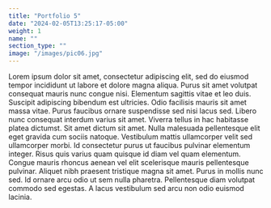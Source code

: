 ```yaml
---
title: "Portfolio 5"
date: "2024-02-05T13:25:17-05:00"
weight: 1
name: ""
section_type: ""
image: "/images/pic06.jpg"
---
```


Lorem ipsum dolor sit amet, consectetur adipiscing elit, sed do eiusmod tempor incididunt ut labore et dolore magna aliqua. Purus sit amet volutpat consequat mauris nunc congue nisi. Elementum sagittis vitae et leo duis. Suscipit adipiscing bibendum est ultricies. Odio facilisis mauris sit amet massa vitae. Purus faucibus ornare suspendisse sed nisi lacus sed. Libero nunc consequat interdum varius sit amet. Viverra tellus in hac habitasse platea dictumst. Sit amet dictum sit amet. Nulla malesuada pellentesque elit eget gravida cum sociis natoque. Vestibulum mattis ullamcorper velit sed ullamcorper morbi. Id consectetur purus ut faucibus pulvinar elementum integer. Risus quis varius quam quisque id diam vel quam elementum. Congue mauris rhoncus aenean vel elit scelerisque mauris pellentesque pulvinar. Aliquet nibh praesent tristique magna sit amet. Purus in mollis nunc sed. Id ornare arcu odio ut sem nulla pharetra. Pellentesque diam volutpat commodo sed egestas. A lacus vestibulum sed arcu non odio euismod lacinia.
